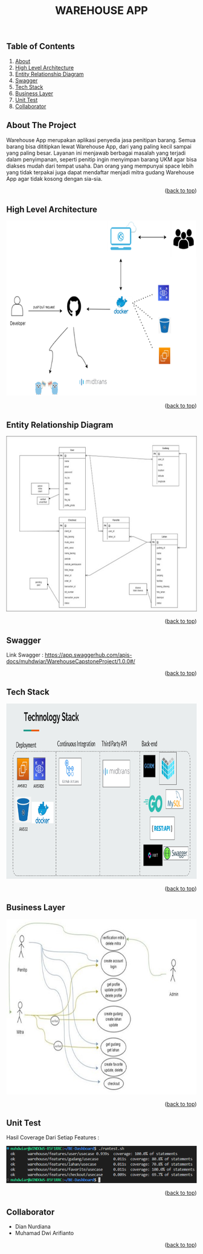 <div id="top"></div>

<!-- PROJECT LOGO -->
<div align="center">
  <a href="https://github.com/ellashella24/petshop">
  </a>

  <h1 align="center">WAREHOUSE APP</h1>

</div>
<br />

<!-- TABLE OF CONTENTS -->
## Table of Contents
1. [About](#about-the-project)
2. [High Level Architecture](#high-level-architecture)
3. [Entity Relationship Diagram](#entity-relationship-diagram)
4. [Swagger](#swagger)
5. [Tech Stack](#tech-stack)
6. [Business Layer](#business-layer)
7. [Unit Test](#unit-test)
8. [Collaborator](#collaborator)

<!-- ABOUT THE PROJECT -->
## About The Project
Warehouse App merupakan aplikasi penyedia jasa penitipan barang. Semua barang bisa dititipkan lewat Warehouse App, dari yang paling kecil sampai yang paling besar. Layanan ini menjawab berbagai masalah yang terjadi dalam penyimpanan, seperti penitip ingin menyimpan barang UKM agar bisa diakses mudah dari tempat usaha. Dan orang yang mempunyai space lebih yang tidak terpakai juga dapat mendaftar menjadi mitra gudang Warehouse App agar tidak kosong dengan sia-sia.

<p align="right">(<a href="#top">back to top</a>)</p>

## High Level Architecture
<img src="images/HLA.png" alt="hla" width="800" height="462" >

<p align="right">(<a href="#top">back to top</a>)</p>

## Entity Relationship Diagram
<img src="images/ERD.jpg" alt="hla" width="800" height="462" >

<p align="right">(<a href="#top">back to top</a>)</p>

## Swagger
Link Swagger : https://app.swaggerhub.com/apis-docs/muhdwiar/WarehouseCapstoneProject/1.0.0#/

<p align="right">(<a href="#top">back to top</a>)</p>

## Tech Stack
<img src="images/Tech Stack.PNG" alt="hla" width="800" height="462" >

<p align="right">(<a href="#top">back to top</a>)</p>

## Business Layer
<img src="images/Business Layer.jpg" alt="hla" width="800" height="462" >

<p align="right">(<a href="#top">back to top</a>)</p>

## Unit Test
Hasil Coverage Dari Setiap Features :

<img src="images/hasil tes capstone.PNG" alt="coverage-result">

<p align="right">(<a href="#top">back to top</a>)</p>

<!-- CONTACT -->
## Collaborator
* Dian Nurdiana
* Muhamad Dwi Arifianto

<p align="right">(<a href="#top">back to top</a>)</p>